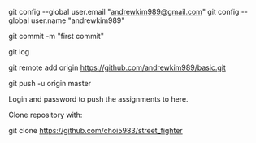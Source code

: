 git config --global user.email "andrewkim989@gmail.com"
git config --global user.name "andrewkim989"

git commit -m "first commit"

git log

git remote add origin https://github.com/andrewkim989/basic.git

git push -u origin master

Login and password to push the assignments to here. 


Clone repository with: 

git clone https://github.com/choi5983/street_fighter

